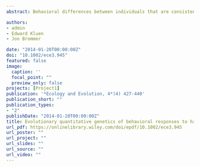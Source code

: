 ```yaml
---
abstract: Behavioral differences between individuals that are consistent over time characterize animal personality. The existence of such consistency contrasts to the expectation based on classical behavioral theory that facultative behavior maximizes individual fitness. Here, we study two personality traits (aggression and breath rate during handling) in a wild population of blue tits during 2007-2012. Handling aggression and breath rate were moderately heritable (h2 = 0.35 and 0.20, respectively) and not genetically correlated (rA = 0.06) in adult blue tits, which permits them to evolve independently. Reciprocal cross-fostering (2007-2010) showed that offspring reared by more aggressive males have a higher probability to recruit. In addition, offspring reared by pairs mated assortatively for handling aggression had a higher recruitment probability, which is the first evidence that both parents' personalities influence their reproductive success in the wild in a manner independent of their genetic effects. Handling aggression was not subjected to survival selection in either sex, but slow-breathing females had a higher annual probability of survival as revealed by capture-mark-recapture analysis. We find no evidence for temporal fluctuations in selection, and thus conclude that directional selection (via different fitness components) acts on these two heritable personality traits. Our findings show that blue tit personality has predictable fitness consequences, but that facultative adjustment of an individual's personality to match the fitness maximum is likely constrained by the genetic architecture of personality. In the face of directional selection, the presence of heritable variation in personality suggests the existence of a trade-off that we have not identified yet.

authors:
- admin
- Edward Kluen
- Jon Brommer

date: "2014-01-20T00:00:00Z"
doi: "10.1002/ece3.945"
featured: false
image:
  caption: ''
  focal_point: ""
  preview_only: false
projects: [Project1]
publication: '*Ecology and Evolution, 4*(4) 427-440'
publication_short: ""
publication_types:
- "2"
publishDate: "2014-01-20T00:00:00Z"
title: Evolutionary quantitative genetics of behavioral responses to handling in a wild passerine
url_pdf: https://onlinelibrary.wiley.com/doi/epdf/10.1002/ece3.945
url_poster: ""
url_project: ""
url_slides: ""
url_source: ""
url_video: ""
---
```


